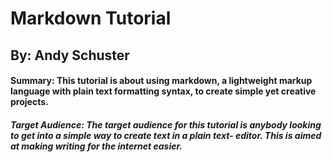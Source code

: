 # Markdown Tutorial 
## By: Andy Schuster

#### Summary: This tutorial is about using markdown, a lightweight markup language with plain text formatting syntax, to create simple yet creative projects.

##### Target Audience: The target audience for this tutorial is anybody looking to get into a simple way to create text in a plain text- editor. This is aimed at making writing for the internet easier. 




